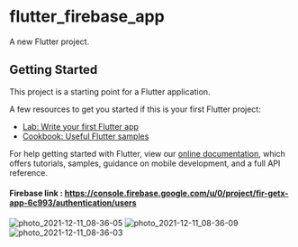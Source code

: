 # flutter_firebase_app

A new Flutter project.

## Getting Started

This project is a starting point for a Flutter application.

A few resources to get you started if this is your first Flutter project:

- [Lab: Write your first Flutter app](https://flutter.dev/docs/get-started/codelab)
- [Cookbook: Useful Flutter samples](https://flutter.dev/docs/cookbook)

For help getting started with Flutter, view our
[online documentation](https://flutter.dev/docs), which offers tutorials,
samples, guidance on mobile development, and a full API reference.



#### Firebase link : https://console.firebase.google.com/u/0/project/fir-getx-app-6c993/authentication/users


![photo_2021-12-11_08-36-05](https://user-images.githubusercontent.com/68488154/145664385-9b3746fc-0519-4cef-bc15-9b2b4c68efe9.jpg)
![photo_2021-12-11_08-36-09](https://user-images.githubusercontent.com/68488154/145664387-6a58101d-d132-4e92-94be-164a2d368c17.jpg)
![photo_2021-12-11_08-36-03](https://user-images.githubusercontent.com/68488154/145664388-ff6f5582-88a1-4f94-bfd7-535d472f668e.jpg)
